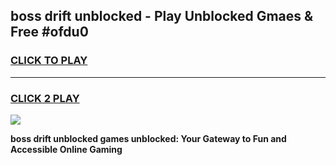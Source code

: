 
## boss drift unblocked - Play Unblocked Gmaes & Free #ofdu0
<h3>
<a href="https://news.freeplayer.one?title=boss_drift_unblocked&ref=03M">CLICK TO PLAY</a></h3>
<hr>

<h3>
<a href="https://news.freeplayer.one?title=boss_drift_unblocked&ref=03M">CLICK 2 PLAY</a>
  
</h3>

<a href="https://news.freeplayer.one?title=boss_drift_unblocked&ref=03M"><img src="https://clearcache.store/games.png"></a>


**boss drift unblocked games unblocked: Your Gateway to Fun and Accessible Online Gaming**
